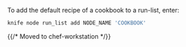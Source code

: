 To add the default recipe of a cookbook to a run-list, enter:

```bash
knife node run_list add NODE_NAME 'COOKBOOK'
```

{{/* Moved to chef-workstation */}}
